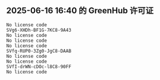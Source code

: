 ## 2025-06-16 16:40 的 GreenHub 许可证
```
No license code
SVg6-XHDh-BF1G-7KC8-9A43
No license code
No license code
No license code
SVfq-RUP0-3Zg0-JgC8-DAAB
No license code
No license code
SVfI-drWN-cDOc-l8C8-90FF
No license code
```
